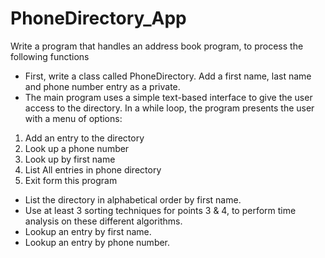 # PhoneDirectory_App
 
Write a program that handles an address book program, to process the following functions
- First, write a class called PhoneDirectory. Add a first name, last name and phone number entry
as a private.
- The main program uses a simple text-based interface to give the user access to the directory. In
a while loop, the program presents the user with a menu of options:

1. Add an entry to the directory
2. Look up a phone number
3. Look up by first name
4. List All entries in phone directory
5. Exit form this program

- List the directory in alphabetical order by first name.
- Use at least 3 sorting techniques for points 3 & 4, to perform time analysis on these different
algorithms.
- Lookup an entry by first name. 
- Lookup an entry by phone number. 
